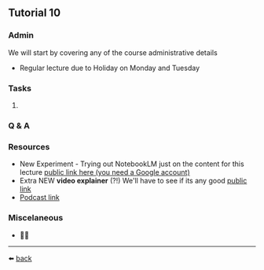 ## Tutorial 10

### Admin
We will start by covering any of the course administrative details
* Regular lecture due to Holiday on Monday and Tuesday

### Tasks
1. 

### Q & A

### Resources
* New Experiment - Trying out NotebookLM just on the content for this lecture [public link here (you need a Google account)]()
* Extra NEW **video explainer** (?!) We'll have to see if its any good [public link]()
* [Podcast link]()
  
### Miscelaneous
* 🤷‍♂️

---
⬅️ [back](/../../)
